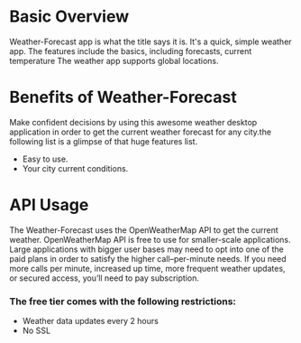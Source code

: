 
# Basic Overview
Weather-Forecast app is what the title says it is. It's a quick, simple weather app. The features include the basics, including forecasts, current temperature
The weather app supports global locations.

# Benefits of Weather-Forecast
Make confident decisions by using this awesome weather desktop application in order to get the current weather forecast for any city.the following list is a glimpse of that huge features list.
<ul>
  <li>Easy to use.</li>
    <li>Your city current conditions.</li>
    </ul>

# API Usage
The Weather-Forecast uses the OpenWeatherMap API to get the current weather. OpenWeatherMap API is free to use for smaller-scale applications. 
Large applications with bigger user bases may need to opt into one of the paid plans in order to satisfy the higher call–per-minute needs.
If you need more calls per minute, increased up time, more frequent weather updates, or secured access, you’ll need to pay subscription.
<br>
<h3>
<b>The free tier comes with the following restrictions:</b>
</h3>
<ul>
  <li>Weather data updates every 2 hours</li>
  <li>No SSL</lli>
</ul>
